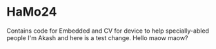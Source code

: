 # HaMo24
Contains code for Embedded and CV for device to help specially-abled people
I'm Akash and here is a test change.
Hello
maow maow?